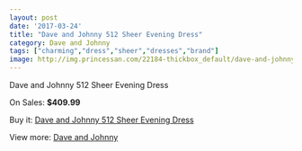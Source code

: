 ```yaml
---
layout: post
date: '2017-03-24'
title: "Dave and Johnny 512 Sheer Evening Dress"
category: Dave and Johnny
tags: ["charming","dress","sheer","dresses","brand"]
image: http://img.princessan.com/22184-thickbox_default/dave-and-johnny-512-sheer-evening-dress.jpg
---
```

Dave and Johnny 512 Sheer Evening Dress

On Sales: **$409.99**
<a href="https://www.princessan.com/en/dave-and-johnny/10110-dave-and-johnny-512-sheer-evening-dress.html"><amp-img layout="responsive" width="600" height="600" src="//img.princessan.com/22184-thickbox_default/dave-and-johnny-512-sheer-evening-dress.jpg" alt="Dave and Johnny 512 Sheer Evening Dress 0" /></a>
<a href="https://www.princessan.com/en/dave-and-johnny/10110-dave-and-johnny-512-sheer-evening-dress.html"><amp-img layout="responsive" width="600" height="600" src="//img.princessan.com/22185-thickbox_default/dave-and-johnny-512-sheer-evening-dress.jpg" alt="Dave and Johnny 512 Sheer Evening Dress 1" /></a>

Buy it: [Dave and Johnny 512 Sheer Evening Dress](https://www.princessan.com/en/dave-and-johnny/10110-dave-and-johnny-512-sheer-evening-dress.html "Dave and Johnny 512 Sheer Evening Dress")

View more: [Dave and Johnny](https://www.princessan.com/en/16-dave-and-johnny "Dave and Johnny")
